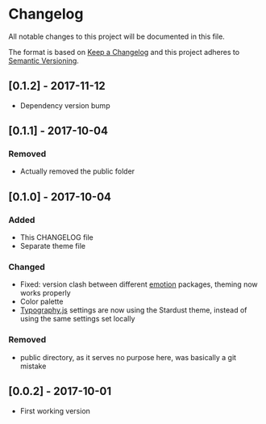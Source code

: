 # Changelog
All notable changes to this project will be documented in this file.

The format is based on [Keep a Changelog](http://keepachangelog.com/en/1.0.0/)
and this project adheres to [Semantic Versioning](http://semver.org/spec/v2.0.0.html).

## [0.1.2] - 2017-11-12

- Dependency version bump

## [0.1.1] - 2017-10-04

### Removed

- Actually removed the public folder

## [0.1.0] - 2017-10-04

### Added

- This CHANGELOG file
- Separate theme file

### Changed

- Fixed: version clash between different [emotion](//emotion.sh) packages, theming now works properly
- Color palette
- [Typography.js](kyleamathews.github.io/typography.js/) settings are now using the Stardust theme, instead of using the same settings set locally

### Removed

- public directory, as it serves no purpose here, was basically a git mistake

## [0.0.2] - 2017-10-01

- First working version